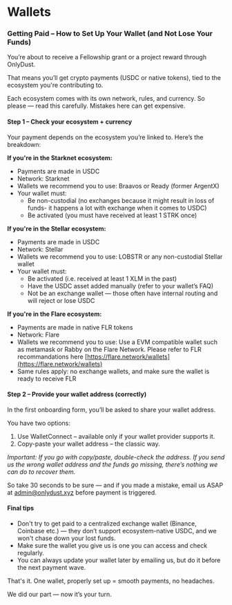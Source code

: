 # Wallets

### Getting Paid – How to Set Up Your Wallet (and Not Lose Your Funds)

You’re about to receive a Fellowship grant or a project reward through OnlyDust.

That means you’ll get crypto payments (USDC or native tokens), tied to the ecosystem you're contributing to.

Each ecosystem comes with its own network, rules, and currency. So please — read this carefully. Mistakes here can get expensive.

#### Step 1 – Check your ecosystem + currency

Your payment depends on the ecosystem you’re linked to. Here’s the breakdown:

**If you're in the Starknet ecosystem:**

* Payments are made in USDC
* Network: Starknet
* Wallets we recommend you to use: Braavos or Ready (former ArgentX)
* Your wallet must:
  * Be non-custodial (no exchanges because it might result in loss of funds- it happens a lot with exchange when it comes to USDC)
  * Be activated (you must have received at least 1 STRK once)

**If you're in the Stellar ecosystem:**

* Payments are made in USDC
* Network: Stellar
* Wallets we recommend you to use: LOBSTR or any non-custodial Stellar wallet
* Your wallet must:
  * Be activated (i.e. received at least 1 XLM in the past)
  * Have the USDC asset added manually (refer to your wallet’s FAQ)
  * Not be an exchange wallet — those often have internal routing and will reject or lose USDC

**If you're in the Flare ecosystem:**

* Payments are made in native FLR tokens
* Network: Flare
* Wallets we recommend you to use: Use a EVM compatible wallet such as metamask or Rabby on the Flare Network. Please refer to FLR recommandations here [https://flare.network/wallets](https://flare.network/wallets)
* Same rules apply: no exchange wallets, and make sure the wallet is ready to receive FLR

#### Step 2 – Provide your wallet address (correctly)

In the first onboarding form, you’ll be asked to share your wallet address.

You have two options:

1. Use WalletConnect – available only if your wallet provider supports it.
2. Copy-paste your wallet address – the classic way.

_Important: If you go with copy/paste, double-check the address. If you send us the wrong wallet address and the funds go missing, there’s nothing we can do to recover them._

So take 30 seconds to be sure — and if you made a mistake, email us ASAP at [admin@onlydust.xyz](mailto:admin@onlydust.xyz) before payment is triggered.

#### Final tips

* Don't try to get paid to a centralized exchange wallet (Binance, Coinbase etc.) — they don’t support ecosystem-native USDC, and we won't chase down your lost funds.
* Make sure the wallet you give us is one you can access and check regularly.
* You can always update your wallet later by emailing us, but do it before the next payment wave.

That's it. One wallet, properly set up = smooth payments, no headaches.

We did our part — now it’s your turn.
